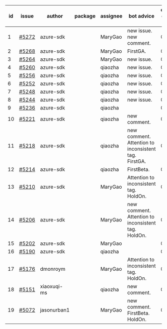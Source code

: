 | id | issue | author | package | assignee | bot advice | created date of issue | target release date | date from target |
| ------ | ------ | ------ | ------ | ------ | ------ | ------ | ------ | :-----: |
| 1 | [#5272](https://github.com/Azure/sdk-release-request/issues/5272) | azure-sdk |  | MaryGao | new issue. new comment. | 06-11 | 07-26 |  |
| 2 | [#5268](https://github.com/Azure/sdk-release-request/issues/5268) | azure-sdk |  | MaryGao | FirstGA. | 06-11 | 06-24 |  |
| 3 | [#5264](https://github.com/Azure/sdk-release-request/issues/5264) | azure-sdk |  | MaryGao | new issue. | 06-11 | 06-21 |  |
| 4 | [#5260](https://github.com/Azure/sdk-release-request/issues/5260) | azure-sdk |  | qiaozha | new issue. | 06-06 | 06-21 |  |
| 5 | [#5256](https://github.com/Azure/sdk-release-request/issues/5256) | azure-sdk |  | qiaozha | new issue. | 06-05 | 06-21 |  |
| 6 | [#5252](https://github.com/Azure/sdk-release-request/issues/5252) | azure-sdk |  | qiaozha | new issue. | 06-05 | 06-21 |  |
| 7 | [#5248](https://github.com/Azure/sdk-release-request/issues/5248) | azure-sdk |  | qiaozha | new issue. | 06-05 | 06-21 |  |
| 8 | [#5244](https://github.com/Azure/sdk-release-request/issues/5244) | azure-sdk |  | qiaozha | new issue. | 06-04 | 06-21 |  |
| 9 | [#5236](https://github.com/Azure/sdk-release-request/issues/5236) | azure-sdk |  | qiaozha |  | 06-04 | 06-21 |  |
| 10 | [#5221](https://github.com/Azure/sdk-release-request/issues/5221) | azure-sdk |  | qiaozha | new comment. | 05-22 | 06-21 |  |
| 11 | [#5218](https://github.com/Azure/sdk-release-request/issues/5218) | azure-sdk |  | qiaozha | new comment. Attention to inconsistent tag. FirstGA. | 05-21 | 06-21 |  |
| 12 | [#5214](https://github.com/Azure/sdk-release-request/issues/5214) | azure-sdk |  | qiaozha | FirstBeta. | 05-21 | 06-21 |  |
| 13 | [#5210](https://github.com/Azure/sdk-release-request/issues/5210) | azure-sdk |  | MaryGao | Attention to inconsistent tag. HoldOn. | 05-15 | 06-21 |  |
| 14 | [#5206](https://github.com/Azure/sdk-release-request/issues/5206) | azure-sdk |  | MaryGao | new comment. Attention to inconsistent tag. HoldOn. | 05-15 | 06-21 |  |
| 15 | [#5202](https://github.com/Azure/sdk-release-request/issues/5202) | azure-sdk |  | MaryGao |  | 05-14 | 06-21 |  |
| 16 | [#5190](https://github.com/Azure/sdk-release-request/issues/5190) | azure-sdk |  | qiaozha |  | 05-08 | 06-21 |  |
| 17 | [#5176](https://github.com/Azure/sdk-release-request/issues/5176) | dmonroym |  | MaryGao | Attention to inconsistent tag. HoldOn. | 04-30 | 05-24 |  |
| 18 | [#5151](https://github.com/Azure/sdk-release-request/issues/5151) | xiaoxuqi-ms |  | qiaozha | new comment. | 04-24 | 05-24 |  |
| 19 | [#5072](https://github.com/Azure/sdk-release-request/issues/5072) | jasonurban1 |  | MaryGao | new comment. FirstBeta. HoldOn. | 03-22 | 05-24 |  |
